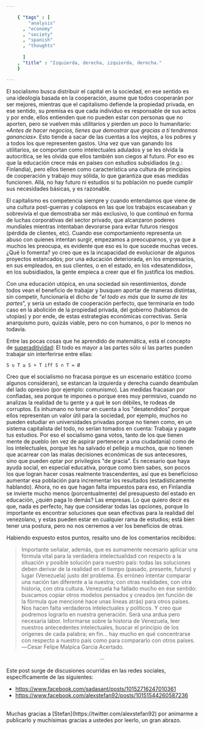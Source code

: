 ```yaml
--- 

    { "tags" : [
        "analysis"
      , "economy"
      , "society"
      , "spanish"
      , "thoughts"
 
      ]
    , "title" : "Izquierda, derecha, izquierda, derecha."
    }

--- 
```


El socialismo busca distribuir el capital en la sociedad, en ese
sentido es una ideología basada en la cooperación, asume que todos
cooperarán por ser mejores, mientras que el capitalismo defiende la
propiedad privada, en ese sentido, su premisa es que cada individuo es
responsable de sus actos y por ende, ellos entienden que no pueden
estar con personas que no aporten, pero se vuelven más utilitarios y
pierden un poco lo humanitario: _«Antes de hacer negocios, tienes que
demostrar que gracias a ti tendremos ganancias»_. Esto tiende a sacar
de las cuentas a los viejitos, a los pobres y a todos los que
representen gastos. Una vez que van ganando los utilitarios, se
comportan como intelectuales adulados y se les olvida la autocrítica,
se les olvida que ellos también son ciegos al futuro. Por eso es que
la educación crece más en países con estudios subsidiados (e.g.:
Finlandia), pero ellos tienen como característica una cultura de
principios de cooperación y trabajo muy sólida, lo que garantiza que
esas medidas funcionen.  Allá, no hay futuro ni estudios si tu
población no puede cumplir sus necesidades básicas, y es razonable.

El capitalismo es competencia siempre y cuando entendamos que viene de
una cultura post-guerras y colapsos en las que los trabajos escaseaban
y sobrevivía el que demostraba ser más exclusivo, lo que continuó en
forma de luchas corporativas del sector privado, que alcanzaron
poderes mundiales mientras intentaban devorarse para evitar futuros
riesgos (pérdida de clientes, etc). Cuando ese comportamiento
representa un abuso con quienes intentan surgir, empezamos a
preocuparnos, y ya que a muchos les preocupa, es evidente que eso es
lo que sucede muchas veces. ¿Qué lo fomenta? yo creo que es la
incapacidad de evolucionar de algunos proyectos estancados; por una
educación deteriorada, en los empresarios, en sus empleados, en sus
clientes, o en el estado, en los «desatendidos», en los subsidiados,
la gente empieca a creer que el fin justifica los medios.

Con una educación utópica, en una sociedad sin resentimientos, donde
todos vean el beneficio de trabajar y busquen aportar de maneras
distintas, sin competir, funcionaría el dicho de “_el todo es más que
la suma de las partes_”, y sería un estado de cooperación perfecto,
que terminaría en todo caso en la abolición de la propiedad privada,
del gobierno (hablamos de utopías) y por ende, de estas estrategias
económicas correctivas. Sería anarquismo puro, quizás viable, pero no
con humanos, o por lo menos no todavía.

Entre las pocas cosas que he aprendido de matemática, está el concepto
de [superaditividad](http://en.wikipedia.org/wiki/Cooperative_game#Superadditivity):
El todo es mayor a las partes sólo si las partes pueden trabajar sin
interferirse entre ellas:

    S ∪ T ≥ S + T iff S ∩ T = Ø


Creo que el socialismo no fracasa porque es un escenario estático
(como algunos consideran), se estancan la izquierda y derecha cuando
deambulan del lado opresivo (por ejemplo: comunismo). Las medidas
fracasan por confiadas, sea porque te impones o porque eres muy
permisivo, cuando no analizas la realidad de tu gente y a qué le son
débiles, te rodeas de corruptos. Es inhumano no tomar en cuenta a los
"desatendidos" porque ellos representan un valor útil para la
sociedad, por ejemplo, muchos no pueden estudiar en universidades
privadas porque no tienen como, en un sistema capitalista del todo, no
serían tomados en cuenta: Trabaja y pagate tus estudios. Por eso el
socialismo gana votos, tanto de los que tienen mente de pueblo (en vez
de aspirar pertenecer a una ciudadanía) como de los intelectuales,
porque les ha salvado el pellejo a muchos, que no tienen que acarrear
con las malas decisiones económicas de sus antecesores, sino que
pueden optar por privilegios "de gracia". Es necesario que haya ayuda
social, en especial educativa, porque como bien sabes, son pocos los
que logran hacer cosas realmente trascendentes, así que es beneficioso
aumentar esa población para incrementar los resultados
(estadísticamente hablando). Ahora, no es que hagan falta impuestos
para eso, en Finlandia se invierte mucho menos (porcentualmente) del
presupuesto del estado en educación, ¿quién paga lo demás? Las
empresas. Lo que quiero decir es que, nada es perfecto, hay que
considerar todas las opciones, porque lo importante es encontrar
soluciones que sean efectivas para la realidad del venezolano, y estas
pueden estar en cualquier rama de estudios; está bien tener una
postura, pero no nos cerremos a ver los beneficios de otras.

Habiendo expuesto estos puntos, resalto uno de los comentarios
recibidos:

>   Importante señalar, además, que es sumamente necesario aplicar una
    fórmula vital para la verdadera intelectualidad con respecto a la
    situación y posible solución para nuestro país: todas las
    soluciones deben derivar de la realidad en el tiempo (pasado,
    presente, futuro) y lugar (Venezuela) justo del problema. Es
    erróneo intentar comparar una nación tan diferente a la nuestra;
    con otras realidades, con otra historia, con otra cultura.
    Venezuela ha fallado mucho en ése sentido: buscamos copiar otros
    modelos pensados y creados (en función de la fórmula que mencioné
    hace unas líneas atrás) para otros países. Nos hacen falta
    verdaderos intelectuales y políticos. Y creo que podremos lograrlo
    en nuestra generación. Será una ardua pero necesaria labor.
    Informarse sobre la historia de Venezuela, leer nuestros
    antecedentes intelectuales, buscar el principio de los orígenes de
    cada palabra; en fin... hay mucho en qué concentrarse con respecto
    a nuestro país como para compararlo con otros países.  
    — Cesar Felipe Malpica Garcia Acertado.

<div style="text-align:center">
∙∙∙
</div>

Este post surge de discusiones ocurridas en las redes sociales,
específicamente de las siguientes:

-   <https://www.facebook.com/sadasant/posts/10152716247010361>
-   <https://www.facebook.com/alexstefan92/posts/10151544260587236>

<br>
Muchas gracias a [Stefan](https://twitter.com/alexstefan92) por
animarme a publicarlo y muchísimas gracias a ustedes por leerlo, un
gran abrazo.

